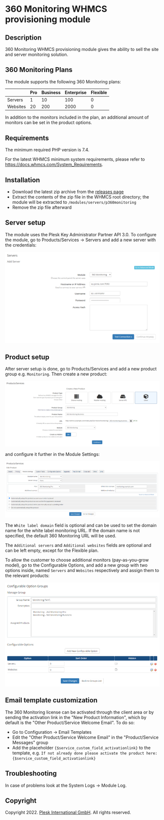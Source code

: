# 360 Monitoring WHMCS provisioning module

## Description

360 Monitoring WHMCS provisioning module gives the ability to sell the site and server monitoring solution.

## 360 Monitoring Plans

The module supports the following 360 Monitoring plans:

|          | Pro | Business | Enterprise | Flexible |
| -------- | --- | -------- | ---------- | -------- |
| Servers  |  1  | 10       | 100        | 0        |
| Websites | 20  | 200      | 2000       | 0        |

In addition to the monitors included in the plan, an additional amount of monitors can be set in the product options.

## Requirements

The minimum required PHP version is 7.4.

For the latest WHMCS minimum system requirements, please refer to <https://docs.whmcs.com/System_Requirements>.

## Installation

* Download the latest zip archive from the [releases page](https://github.com/plesk/whmcs-360monitoring/releases)
* Extract the contents of the zip file in the WHMCS root directory; the module will be extracted to `/modules/servers/p360monitoring`
* Remove the zip file afterward

## Server setup

The module uses the Plesk Key Administrator Partner API 3.0. To configure the module, go to Products/Services -> Servers and add a new server with the credentials:

![Add Server](./docs/server.png)

## Product setup

After server setup is done, go to Products/Services and add a new product group e.g. `Monitoring`. Then create a new product:

![Add Product](./docs/product.png)

and configure it further in the Module Settings:

![Module Settings](./docs/module-settings.png)

The `White label domain` field is optional and can be used to set the domain name for the white label monitoring URL. If the domain name is not specified, the default 360 Monitoring URL will be used.

The `Additional servers` and `Additional websites` fields are optional and can be left empty, except for the Flexible plan.

To allow the customer to choose additional monitors (pay-as-you-grow model), go to the Configurable Options, and add a new group with two options inside, named `Servers` and `Websites` respectively and assign them to the relevant products:

![Configurable Options](./docs/configurable-options.png)

## Email template customization

The 360 Monitoring license can be activated through the client area or by sending the activation link in the "New Product Information", which by default is the "Other Product/Service Welcome Email". To do so:

* Go to Configuration -> Email Templates
* Edit the "Other Product/Service Welcome Email" in the "Product/Service Messages" group
* Add the placeholder `{$service_custom_field_activationlink}` to the template, e.g. `If not already done please activate the product here:{$service_custom_field_activationlink}`

## Troubleshooting

In case of problems look at the System Logs -> Module Log.

## Copyright

Copyright 2022. [Plesk International GmbH](https://www.plesk.com). All rights reserved.
